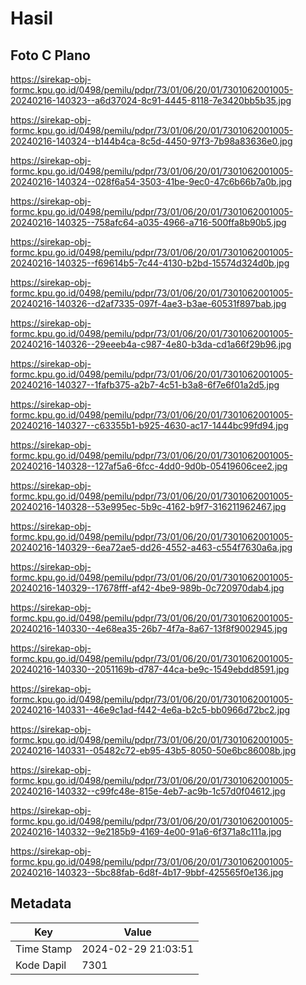 # Hasil

## Foto C Plano

https://sirekap-obj-formc.kpu.go.id/0498/pemilu/pdpr/73/01/06/20/01/7301062001005-20240216-140323--a6d37024-8c91-4445-8118-7e3420bb5b35.jpg

https://sirekap-obj-formc.kpu.go.id/0498/pemilu/pdpr/73/01/06/20/01/7301062001005-20240216-140324--b144b4ca-8c5d-4450-97f3-7b98a83636e0.jpg

https://sirekap-obj-formc.kpu.go.id/0498/pemilu/pdpr/73/01/06/20/01/7301062001005-20240216-140324--028f6a54-3503-41be-9ec0-47c6b66b7a0b.jpg

https://sirekap-obj-formc.kpu.go.id/0498/pemilu/pdpr/73/01/06/20/01/7301062001005-20240216-140325--758afc64-a035-4966-a716-500ffa8b90b5.jpg

https://sirekap-obj-formc.kpu.go.id/0498/pemilu/pdpr/73/01/06/20/01/7301062001005-20240216-140325--f69614b5-7c44-4130-b2bd-15574d324d0b.jpg

https://sirekap-obj-formc.kpu.go.id/0498/pemilu/pdpr/73/01/06/20/01/7301062001005-20240216-140326--d2af7335-097f-4ae3-b3ae-60531f897bab.jpg

https://sirekap-obj-formc.kpu.go.id/0498/pemilu/pdpr/73/01/06/20/01/7301062001005-20240216-140326--29eeeb4a-c987-4e80-b3da-cd1a66f29b96.jpg

https://sirekap-obj-formc.kpu.go.id/0498/pemilu/pdpr/73/01/06/20/01/7301062001005-20240216-140327--1fafb375-a2b7-4c51-b3a8-6f7e6f01a2d5.jpg

https://sirekap-obj-formc.kpu.go.id/0498/pemilu/pdpr/73/01/06/20/01/7301062001005-20240216-140327--c63355b1-b925-4630-ac17-1444bc99fd94.jpg

https://sirekap-obj-formc.kpu.go.id/0498/pemilu/pdpr/73/01/06/20/01/7301062001005-20240216-140328--127af5a6-6fcc-4dd0-9d0b-05419606cee2.jpg

https://sirekap-obj-formc.kpu.go.id/0498/pemilu/pdpr/73/01/06/20/01/7301062001005-20240216-140328--53e995ec-5b9c-4162-b9f7-316211962467.jpg

https://sirekap-obj-formc.kpu.go.id/0498/pemilu/pdpr/73/01/06/20/01/7301062001005-20240216-140329--6ea72ae5-dd26-4552-a463-c554f7630a6a.jpg

https://sirekap-obj-formc.kpu.go.id/0498/pemilu/pdpr/73/01/06/20/01/7301062001005-20240216-140329--17678fff-af42-4be9-989b-0c720970dab4.jpg

https://sirekap-obj-formc.kpu.go.id/0498/pemilu/pdpr/73/01/06/20/01/7301062001005-20240216-140330--4e68ea35-26b7-4f7a-8a67-13f8f9002945.jpg

https://sirekap-obj-formc.kpu.go.id/0498/pemilu/pdpr/73/01/06/20/01/7301062001005-20240216-140330--2051169b-d787-44ca-be9c-1549ebdd8591.jpg

https://sirekap-obj-formc.kpu.go.id/0498/pemilu/pdpr/73/01/06/20/01/7301062001005-20240216-140331--46e9c1ad-f442-4e6a-b2c5-bb0966d72bc2.jpg

https://sirekap-obj-formc.kpu.go.id/0498/pemilu/pdpr/73/01/06/20/01/7301062001005-20240216-140331--05482c72-eb95-43b5-8050-50e6bc86008b.jpg

https://sirekap-obj-formc.kpu.go.id/0498/pemilu/pdpr/73/01/06/20/01/7301062001005-20240216-140332--c99fc48e-815e-4eb7-ac9b-1c57d0f04612.jpg

https://sirekap-obj-formc.kpu.go.id/0498/pemilu/pdpr/73/01/06/20/01/7301062001005-20240216-140332--9e2185b9-4169-4e00-91a6-6f371a8c111a.jpg

https://sirekap-obj-formc.kpu.go.id/0498/pemilu/pdpr/73/01/06/20/01/7301062001005-20240216-140323--5bc88fab-6d8f-4b17-9bbf-425565f0e136.jpg


## Metadata

| Key        | Value               |
| ---------- | ------------------- |
| Time Stamp | 2024-02-29 21:03:51 |
| Kode Dapil | 7301                |



